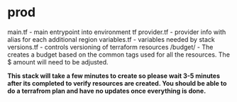 # prod

main.tf - main entrypoint into environment tf
provider.tf - provider info with alias for each additional region
variables.tf - variables needed by stack
versions.tf - controls versioning of terraform resources
/budget/ - The creates a budget based on the common tags used for all the resources. The $ amount will need to be adjusted.

**This stack will take a few minutes to create so please wait 3-5 minutes after its completed to verify resources are created. You should be able to do a terrafrom plan and have no updates once everything is done.**
